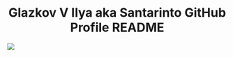 
<h1 align="center">Glazkov V Ilya aka Santarinto GitHub Profile README</h1>

<a href="https://wakatime.com/badge/bitbucket/santarinto/code"><img src="https://wakatime.com/badge/bitbucket/santarinto/code.svg"></a>

<!-- ### Hi there 👋 -->
<!--
**santarinto/santarinto** is a ✨ _special_ ✨ repository because its `README.md` (this file) appears on your GitHub profile.

Here are some ideas to get you started:

- 🔭 I’m currently working on ...
- 🌱 I’m currently learning ...
- 👯 I’m looking to collaborate on ...
- 🤔 I’m looking for help with ...
- 💬 Ask me about ...
- 📫 How to reach me: ...
- 😄 Pronouns: ...
- ⚡ Fun fact: ...
-->
